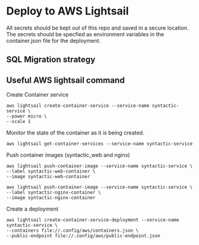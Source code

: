 # Deploy to AWS Lightsail
All secrets should be kept out of this repo and saved in a secure location. The secrets should be specfied as environment variables in the container.json file for the deployment.

## SQL Migration strategy

## Useful AWS lightsail command
Create Container service
```
aws lightsail create-container-service --service-name syntactic-service \
--power micro \
--scale 1
```
Monitor the state of the container as it is being created.
```
aws lightsail get-container-services --service-name syntactic-service
```

Push container images (syntactic_web and nginx)
```
aws lightsail push-container-image --service-name syntactic-service \
--label syntactic-web-container \
--image syntactic-web-container

aws lightsail push-container-image --service-name syntactic-service \
--label syntactic-nginx-container \
--image syntactic-nginx-container
```

Create a deployment
```
aws lightsail create-container-service-deployment --service-name syntactic-service \
--containers file://.config/aws/containers.json \
--public-endpoint file://.config/aws/public-endpoint.json
```